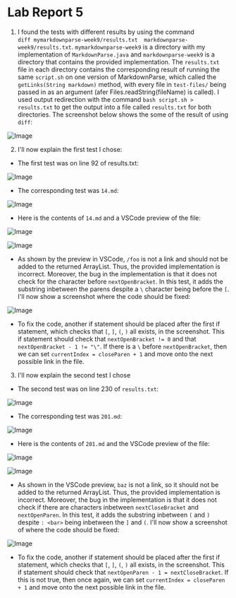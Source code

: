 # Lab Report 5

1. I found the tests with different results by using the command\
 ```diff mymarkdownparse-week9/results.txt  markdownparse-week9/results.txt```. ```mymarkdownparse-week9``` is a directory with my implementation of ```MarkdownParse.java``` and ```markdownparse-week9``` is a directory that contains the provided implementation. The ```results.txt``` file in each directory contains the corresponding result of running the same ```script.sh``` on one version of MarkdownParse, which called the ```getLinks(String markdown)``` method, with every file in ```test-files/``` being passed in as an argument (afer Files.readString(fileName) is called). I used output redirection with the command ```bash script.sh > results.txt``` to get the output into a file called ```results.txt``` for both directories. The screenshot below shows the some of the result of using ```diff```:

 ![Image](lab-5-screenshots/diff.png)

 2. I'll now explain the first test I chose:

 * The first test was on line 92 of results.txt:

 ![Image](lab-5-screenshots/line92.png)

 * The corresponding test was ```14.md```:

 ![Image](lab-5-screenshots/test14.png)

 * Here is the contents of ```14.md``` and a VSCode preview of the file:

 ![Image](lab-5-screenshots/contents14.png)

 ![Image](lab-5-screenshots/preview14.png)

 * As shown by the preview in VSCode, ```/foo``` is not a link and should not be added to the returned ArrayList. Thus, the provided implementation is incorrect. Moreover, the bug in the implementation is that it does not check for the character before ```nextOpenBracket```. In this test, it adds the substring inbetween the parens despite a ```\``` character being before the ```[```. I'll now show a screenshot where the code should be fixed:

 ![Image](lab-5-screenshots/test14fix.png)

 * To fix the code, another if statement should be placed after the first if statement, which checks that ```[```, ```]```, ```(```, ```)``` all exists, in the screenshot. This if statement should check that ```nextOpenBracket != 0``` and that ```nextOpenBracket - 1 != "\"```. If there is a ```\``` before ```nextOpenBracket```, then we can set ```currentIndex = closeParen + 1``` and move onto the next possible link in the file.

 3. I'll now explain the second test I chose

 * The second test was on line 230 of ```results.txt```:

 ![Image](lab-5-screenshots/line230.png)

 * The corresponding test was ```201.md```:

 ![Image](lab-5-screenshots/test201.png)

 * Here is the contents of ```201.md``` and the VSCode preview of the file:

 ![Image](lab-5-screenshots/contents201.png)

 ![Image](lab-5-screenshots/preview201.png)

 * As shown in the VSCode preview, ```baz``` is not a link, so it should not be added to the returned ArrayList. Thus, the provided implementation is incorrect. Moreover, the bug in the implementation is that it does not check if there are characters inbetween ```nextCloseBracket``` and ```nextOpenParen```. In this test, it adds the substring inbetween ```(``` and ```)``` despite ```: <bar>``` being inbetween the ```]``` and ```(```. I'll now show a screenshot of where the code should be fixed:

 ![Image](lab-5-screenshots/test201fix.png)

 * To fix the code, another if statement should be placed after the first if statement, which checks that ```[```, ```]```, ```(```, ```)``` all exists, in the screenshot. This if statement should check that ```nextOpenParen - 1 = nextCloseBracket```. If this is not true, then once again, we can set ```currentIndex = closeParen + 1``` and move onto the next possible link in the file.